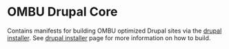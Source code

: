 OMBU Drupal Core
=========

Contains manifests for building OMBU optimized Drupal sites via the [drupal
installer](https://github.com/ombu/drupal-installer).  See [drupal
installer](https://github.com/ombu/drupal-installer) page for more information
on how to build.
